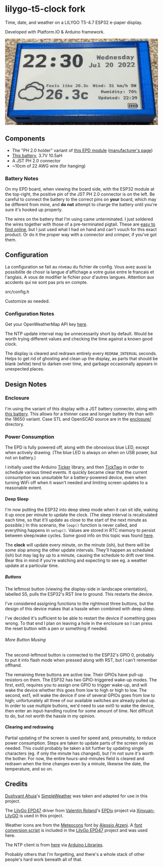 # lilygo-t5-clock fork

Time, date, and weather on a LILYGO T5-4.7 ESP32 e-paper display.

Developed with Platform.IO & Arduino framework.

![A picture of the clock](/epd_clock.png)

## Components

- The "PH 2.0 holder" variant of [this EPD module](https://www.aliexpress.com/item/1005002006058892.html) ([manufacturer's page](http://www.lilygo.cn/prod_view.aspx?TypeId=50061&Id=1384&FId=t3:50061:3))
- [This battery](https://www.amazon.ca/gp/product/B095BTSMYH), 3.7V 10.5aH
- A JST PH 2.0 connector
- ~10cm of 22 AWG wire (for hanging)

### Battery Notes

On my EPD board, when viewing the board side, with the ESP32 module at the top-right, the positive pin of the JST PH 2.0 connector is on the left. Be careful to connect the battery to the correct pins on **your** board, which may be different from mine, and **do not** attempt to charge the battery until you're sure it's hooked up properly.

The wires on the battery that I'm using came unterminated. I just soldered the wires together with those of a pre-terminated pigtail. These are [easy to find online](https://www.amazon.ca/gp/product/B07NWD5NTN), but I just used what I had on hand and can't vouch for this exact product. Or do it the proper way with a connector and crimper, if you've got them.

## Configuration

La configuration se fait au niveau du fichier de config. Vous avez aussi la possibilite de chosir la langue d'affichage a votre guise entre le francais et l'anglais. A vous de modifier le fichier pour d'autres langues. Attention aux accdents qui ne sont pas pris en compte.

src/config.h



Customize as needed.

### Configuration Notes

Get your OpenWeatherMap API key [here](https://openweathermap.org/api).

The NTP update interval may be unnecessarily short by default. Would be worth trying different values and checking the time against a known good clock.

The display is cleared and redrawn entirely every `REDRAW_INTERVAL` seconds. Helps to get rid of ghosting and clean up the display, as parts that should be blank (white) tend to darken over time, and garbage occasionally appears in unexpected places.

## Design Notes

### Enclosure

I'm using the variant of this display with a JST battery connector, along with [this battery](https://www.amazon.ca/gp/product/B095BTSMYH). This allows for a thinner case and longer battery life than with the 18650 variant. Case STL and OpenSCAD source are in the [enclosure/](enclosure/) directory.

### Power Consumption

The EPD is fully powered off, along with the obnoxious blue LED, except when actively drawing. (The blue LED is always on when on USB power, but not on battery.)

I initially used the Arduino [Ticker](https://www.arduino.cc/reference/en/libraries/ticker/) library, and then [TickTwo](https://github.com/sstaub/TickTwo) in order to schedule various timed events. It quickly became clear that the current consumption was unsuitable for a battery-powered device, even when turning WiFi off when it wasn't needed and limiting screen updates to a reasonable extent.

#### Deep Sleep

I'm now putting the ESP32 into deep sleep mode when it can sit idle, waking it up once per minute to update the clock. (The sleep interval is recalculated each time, so that it'll update as close to the start of the next minute as possible.) In this scenario, the `loop()` function is never called, and everything happens in `setup()`. Values are stored in RTC memory to persist between sleep/wake cycles. Some good info on this topic was found [here](https://randomnerdtutorials.com/esp32-deep-sleep-arduino-ide-wake-up-sources/).

The **clock** will update every minute, on the minute (ish), but there will be some slop among the other update intervals. They'll happen as scheduled (ish) but may lag by up to a minute, causing the schedule to drift over time. Bear this in mind if you're watching and expecting to see eg. a weather update at a particular time.

##### Buttons

The leftmost button (viewing the display-side in landscape orientation), labelled S5, pulls the ESP32's RST line to ground. This restarts the device.

I've considered assigning functions to the rightmost three buttons, but the design of this device makes that a hassle when combined with deep sleep.

I've decided it's sufficient to be able to restart the device if something goes wrong. To that end I plan on leaving a hole in the enclosure so I can press the reset button with a pen or something if needed.

###### More Button Musing

The second-leftmost button is connected to the ESP32's GPIO 0, probably to put it into flash mode when pressed along with RST, but I can't remember offhand.

The remaining three buttons are active low. Their GPIOs have pull-up resistors on them. The ESP32 has two GPIO-triggered wake-up modes. The first, ext0, requires you to assign one GPIO to trigger wake-up, and will wake the device whether this goes from low to high or high to low. The second, ext1, will wake the device if one of several GPIOs goes from low to high; unfortunately all three of our available switches are already pulled up. In order to use multiple buttons, we'd need to use ext0 to wake the device, then enter an input-handling routine for some amount of time. Not difficult to do, but not worth the hassle in my opinion.

#### Clearing and redrawing

Partial updating of the screen is used for speed and, presumably, to reduce power consumption. Steps are taken to update parts of the screen only as needed. This could probably be taken a bit further by updating single characters (eg. if only the minute has changed), but I'm not sure it's worth the bother. For now, the entire hours-and-minutes field is cleared and redrawn when the time changes even by a minute, likewise the date, the temperature, and so on.

## Credits

[Dushyant Ahuja](https://github.com/dushyantahuja)'s [SimpleWeather](https://github.com/dushyantahuja/SimpleWeather) was taken and adapted for use in this project.

The [LilyGo EPD47](https://github.com/Xinyuan-LilyGO/LilyGo-EPD47) driver from [Valentin Roland](https://github.com/vroland)'s [EPDiy](https://github.com/vroland/epdiy) project via [Xinyuan-LilyGO](https://github.com/Xinyuan-LilyGO) is used in this project.

Weather icons are from the [Meteocons](https://www.alessioatzeni.com/meteocons/) font by [Alessio Atzeni](https://www.alessioatzeni.com/meteocons/). A [font conversion script](https://github.com/Xinyuan-LilyGO/LilyGo-EPD47/blob/master/scripts/fontconvert.py) is included in the [LilyGo EPD47](https://github.com/Xinyuan-LilyGO/LilyGo-EPD47) project and was used here.

The NTP client is from [here](https://github.com/arduino-libraries/NTPClient) via [Arduino Libraries](https://github.com/arduino-libraries).

Probably others that I'm forgetting, and there's a whole stack of other people's hard work beneath all of that.
